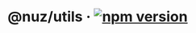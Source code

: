 # @nuz/utils &middot; [![npm version](https://img.shields.io/npm/v/@nuz/utils.svg?style=flat)](https://www.npmjs.com/package/@nuz/utils)
